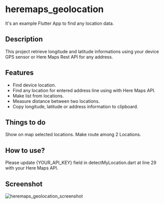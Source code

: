 # heremaps_geolocation

It's an example Flutter App to find any location data.

## Description

This project retrieve longitude and latitude informations using your device GPS sensor or Here Maps Rest API for any address.

## Features

- Find device location.
- Find any location for entered address line using with Here Maps API.
- Make list from locations.
- Measure distance between two locations. 
- Copy longitude, latitude or address information to clipboard.

## Things to do

Show on map selected locations.
Make route among 2 Locations.

## How to use?

Please update {YOUR_API_KEY} field  in detectMyLocation.dart at line 29 with your Here Maps API. 

## Screenshot
![heremaps_geolocation_screenshot](https://res.cloudinary.com/dc0uxmplw/image/upload/v1637632222/esn-portfolio/mb_carousels/here1_kvbgbd.jpg)
